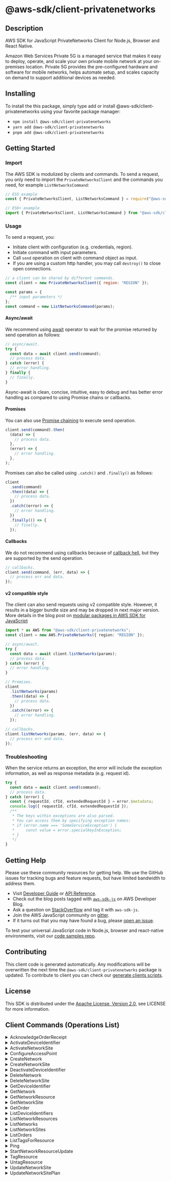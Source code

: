 <!-- generated file, do not edit directly -->

# @aws-sdk/client-privatenetworks

## Description

AWS SDK for JavaScript PrivateNetworks Client for Node.js, Browser and React Native.

<p>Amazon Web Services Private 5G is a managed service that makes it easy to deploy, operate, and scale
your own private mobile network at your on-premises location. Private 5G provides the
pre-configured hardware and software for mobile networks, helps automate setup, and
scales capacity on demand to support additional devices as needed.</p>

## Installing

To install the this package, simply type add or install @aws-sdk/client-privatenetworks
using your favorite package manager:

- `npm install @aws-sdk/client-privatenetworks`
- `yarn add @aws-sdk/client-privatenetworks`
- `pnpm add @aws-sdk/client-privatenetworks`

## Getting Started

### Import

The AWS SDK is modulized by clients and commands.
To send a request, you only need to import the `PrivateNetworksClient` and
the commands you need, for example `ListNetworksCommand`:

```js
// ES5 example
const { PrivateNetworksClient, ListNetworksCommand } = require("@aws-sdk/client-privatenetworks");
```

```ts
// ES6+ example
import { PrivateNetworksClient, ListNetworksCommand } from "@aws-sdk/client-privatenetworks";
```

### Usage

To send a request, you:

- Initiate client with configuration (e.g. credentials, region).
- Initiate command with input parameters.
- Call `send` operation on client with command object as input.
- If you are using a custom http handler, you may call `destroy()` to close open connections.

```js
// a client can be shared by different commands.
const client = new PrivateNetworksClient({ region: "REGION" });

const params = {
  /** input parameters */
};
const command = new ListNetworksCommand(params);
```

#### Async/await

We recommend using [await](https://developer.mozilla.org/en-US/docs/Web/JavaScript/Reference/Operators/await)
operator to wait for the promise returned by send operation as follows:

```js
// async/await.
try {
  const data = await client.send(command);
  // process data.
} catch (error) {
  // error handling.
} finally {
  // finally.
}
```

Async-await is clean, concise, intuitive, easy to debug and has better error handling
as compared to using Promise chains or callbacks.

#### Promises

You can also use [Promise chaining](https://developer.mozilla.org/en-US/docs/Web/JavaScript/Guide/Using_promises#chaining)
to execute send operation.

```js
client.send(command).then(
  (data) => {
    // process data.
  },
  (error) => {
    // error handling.
  },
);
```

Promises can also be called using `.catch()` and `.finally()` as follows:

```js
client
  .send(command)
  .then((data) => {
    // process data.
  })
  .catch((error) => {
    // error handling.
  })
  .finally(() => {
    // finally.
  });
```

#### Callbacks

We do not recommend using callbacks because of [callback hell](http://callbackhell.com/),
but they are supported by the send operation.

```js
// callbacks.
client.send(command, (err, data) => {
  // process err and data.
});
```

#### v2 compatible style

The client can also send requests using v2 compatible style.
However, it results in a bigger bundle size and may be dropped in next major version. More details in the blog post
on [modular packages in AWS SDK for JavaScript](https://aws.amazon.com/blogs/developer/modular-packages-in-aws-sdk-for-javascript/)

```ts
import * as AWS from "@aws-sdk/client-privatenetworks";
const client = new AWS.PrivateNetworks({ region: "REGION" });

// async/await.
try {
  const data = await client.listNetworks(params);
  // process data.
} catch (error) {
  // error handling.
}

// Promises.
client
  .listNetworks(params)
  .then((data) => {
    // process data.
  })
  .catch((error) => {
    // error handling.
  });

// callbacks.
client.listNetworks(params, (err, data) => {
  // process err and data.
});
```

### Troubleshooting

When the service returns an exception, the error will include the exception information,
as well as response metadata (e.g. request id).

```js
try {
  const data = await client.send(command);
  // process data.
} catch (error) {
  const { requestId, cfId, extendedRequestId } = error.$metadata;
  console.log({ requestId, cfId, extendedRequestId });
  /**
   * The keys within exceptions are also parsed.
   * You can access them by specifying exception names:
   * if (error.name === 'SomeServiceException') {
   *     const value = error.specialKeyInException;
   * }
   */
}
```

## Getting Help

Please use these community resources for getting help.
We use the GitHub issues for tracking bugs and feature requests, but have limited bandwidth to address them.

- Visit [Developer Guide](https://docs.aws.amazon.com/sdk-for-javascript/v3/developer-guide/welcome.html)
  or [API Reference](https://docs.aws.amazon.com/AWSJavaScriptSDK/v3/latest/index.html).
- Check out the blog posts tagged with [`aws-sdk-js`](https://aws.amazon.com/blogs/developer/tag/aws-sdk-js/)
  on AWS Developer Blog.
- Ask a question on [StackOverflow](https://stackoverflow.com/questions/tagged/aws-sdk-js) and tag it with `aws-sdk-js`.
- Join the AWS JavaScript community on [gitter](https://gitter.im/aws/aws-sdk-js-v3).
- If it turns out that you may have found a bug, please [open an issue](https://github.com/aws/aws-sdk-js-v3/issues/new/choose).

To test your universal JavaScript code in Node.js, browser and react-native environments,
visit our [code samples repo](https://github.com/aws-samples/aws-sdk-js-tests).

## Contributing

This client code is generated automatically. Any modifications will be overwritten the next time the `@aws-sdk/client-privatenetworks` package is updated.
To contribute to client you can check our [generate clients scripts](https://github.com/aws/aws-sdk-js-v3/tree/main/scripts/generate-clients).

## License

This SDK is distributed under the
[Apache License, Version 2.0](http://www.apache.org/licenses/LICENSE-2.0),
see LICENSE for more information.

## Client Commands (Operations List)

<details>
<summary>
AcknowledgeOrderReceipt
</summary>

[Command API Reference](https://docs.aws.amazon.com/AWSJavaScriptSDK/v3/latest/client/privatenetworks/command/AcknowledgeOrderReceiptCommand/) / [Input](https://docs.aws.amazon.com/AWSJavaScriptSDK/v3/latest/Package/-aws-sdk-client-privatenetworks/Interface/AcknowledgeOrderReceiptCommandInput/) / [Output](https://docs.aws.amazon.com/AWSJavaScriptSDK/v3/latest/Package/-aws-sdk-client-privatenetworks/Interface/AcknowledgeOrderReceiptCommandOutput/)

</details>
<details>
<summary>
ActivateDeviceIdentifier
</summary>

[Command API Reference](https://docs.aws.amazon.com/AWSJavaScriptSDK/v3/latest/client/privatenetworks/command/ActivateDeviceIdentifierCommand/) / [Input](https://docs.aws.amazon.com/AWSJavaScriptSDK/v3/latest/Package/-aws-sdk-client-privatenetworks/Interface/ActivateDeviceIdentifierCommandInput/) / [Output](https://docs.aws.amazon.com/AWSJavaScriptSDK/v3/latest/Package/-aws-sdk-client-privatenetworks/Interface/ActivateDeviceIdentifierCommandOutput/)

</details>
<details>
<summary>
ActivateNetworkSite
</summary>

[Command API Reference](https://docs.aws.amazon.com/AWSJavaScriptSDK/v3/latest/client/privatenetworks/command/ActivateNetworkSiteCommand/) / [Input](https://docs.aws.amazon.com/AWSJavaScriptSDK/v3/latest/Package/-aws-sdk-client-privatenetworks/Interface/ActivateNetworkSiteCommandInput/) / [Output](https://docs.aws.amazon.com/AWSJavaScriptSDK/v3/latest/Package/-aws-sdk-client-privatenetworks/Interface/ActivateNetworkSiteCommandOutput/)

</details>
<details>
<summary>
ConfigureAccessPoint
</summary>

[Command API Reference](https://docs.aws.amazon.com/AWSJavaScriptSDK/v3/latest/client/privatenetworks/command/ConfigureAccessPointCommand/) / [Input](https://docs.aws.amazon.com/AWSJavaScriptSDK/v3/latest/Package/-aws-sdk-client-privatenetworks/Interface/ConfigureAccessPointCommandInput/) / [Output](https://docs.aws.amazon.com/AWSJavaScriptSDK/v3/latest/Package/-aws-sdk-client-privatenetworks/Interface/ConfigureAccessPointCommandOutput/)

</details>
<details>
<summary>
CreateNetwork
</summary>

[Command API Reference](https://docs.aws.amazon.com/AWSJavaScriptSDK/v3/latest/client/privatenetworks/command/CreateNetworkCommand/) / [Input](https://docs.aws.amazon.com/AWSJavaScriptSDK/v3/latest/Package/-aws-sdk-client-privatenetworks/Interface/CreateNetworkCommandInput/) / [Output](https://docs.aws.amazon.com/AWSJavaScriptSDK/v3/latest/Package/-aws-sdk-client-privatenetworks/Interface/CreateNetworkCommandOutput/)

</details>
<details>
<summary>
CreateNetworkSite
</summary>

[Command API Reference](https://docs.aws.amazon.com/AWSJavaScriptSDK/v3/latest/client/privatenetworks/command/CreateNetworkSiteCommand/) / [Input](https://docs.aws.amazon.com/AWSJavaScriptSDK/v3/latest/Package/-aws-sdk-client-privatenetworks/Interface/CreateNetworkSiteCommandInput/) / [Output](https://docs.aws.amazon.com/AWSJavaScriptSDK/v3/latest/Package/-aws-sdk-client-privatenetworks/Interface/CreateNetworkSiteCommandOutput/)

</details>
<details>
<summary>
DeactivateDeviceIdentifier
</summary>

[Command API Reference](https://docs.aws.amazon.com/AWSJavaScriptSDK/v3/latest/client/privatenetworks/command/DeactivateDeviceIdentifierCommand/) / [Input](https://docs.aws.amazon.com/AWSJavaScriptSDK/v3/latest/Package/-aws-sdk-client-privatenetworks/Interface/DeactivateDeviceIdentifierCommandInput/) / [Output](https://docs.aws.amazon.com/AWSJavaScriptSDK/v3/latest/Package/-aws-sdk-client-privatenetworks/Interface/DeactivateDeviceIdentifierCommandOutput/)

</details>
<details>
<summary>
DeleteNetwork
</summary>

[Command API Reference](https://docs.aws.amazon.com/AWSJavaScriptSDK/v3/latest/client/privatenetworks/command/DeleteNetworkCommand/) / [Input](https://docs.aws.amazon.com/AWSJavaScriptSDK/v3/latest/Package/-aws-sdk-client-privatenetworks/Interface/DeleteNetworkCommandInput/) / [Output](https://docs.aws.amazon.com/AWSJavaScriptSDK/v3/latest/Package/-aws-sdk-client-privatenetworks/Interface/DeleteNetworkCommandOutput/)

</details>
<details>
<summary>
DeleteNetworkSite
</summary>

[Command API Reference](https://docs.aws.amazon.com/AWSJavaScriptSDK/v3/latest/client/privatenetworks/command/DeleteNetworkSiteCommand/) / [Input](https://docs.aws.amazon.com/AWSJavaScriptSDK/v3/latest/Package/-aws-sdk-client-privatenetworks/Interface/DeleteNetworkSiteCommandInput/) / [Output](https://docs.aws.amazon.com/AWSJavaScriptSDK/v3/latest/Package/-aws-sdk-client-privatenetworks/Interface/DeleteNetworkSiteCommandOutput/)

</details>
<details>
<summary>
GetDeviceIdentifier
</summary>

[Command API Reference](https://docs.aws.amazon.com/AWSJavaScriptSDK/v3/latest/client/privatenetworks/command/GetDeviceIdentifierCommand/) / [Input](https://docs.aws.amazon.com/AWSJavaScriptSDK/v3/latest/Package/-aws-sdk-client-privatenetworks/Interface/GetDeviceIdentifierCommandInput/) / [Output](https://docs.aws.amazon.com/AWSJavaScriptSDK/v3/latest/Package/-aws-sdk-client-privatenetworks/Interface/GetDeviceIdentifierCommandOutput/)

</details>
<details>
<summary>
GetNetwork
</summary>

[Command API Reference](https://docs.aws.amazon.com/AWSJavaScriptSDK/v3/latest/client/privatenetworks/command/GetNetworkCommand/) / [Input](https://docs.aws.amazon.com/AWSJavaScriptSDK/v3/latest/Package/-aws-sdk-client-privatenetworks/Interface/GetNetworkCommandInput/) / [Output](https://docs.aws.amazon.com/AWSJavaScriptSDK/v3/latest/Package/-aws-sdk-client-privatenetworks/Interface/GetNetworkCommandOutput/)

</details>
<details>
<summary>
GetNetworkResource
</summary>

[Command API Reference](https://docs.aws.amazon.com/AWSJavaScriptSDK/v3/latest/client/privatenetworks/command/GetNetworkResourceCommand/) / [Input](https://docs.aws.amazon.com/AWSJavaScriptSDK/v3/latest/Package/-aws-sdk-client-privatenetworks/Interface/GetNetworkResourceCommandInput/) / [Output](https://docs.aws.amazon.com/AWSJavaScriptSDK/v3/latest/Package/-aws-sdk-client-privatenetworks/Interface/GetNetworkResourceCommandOutput/)

</details>
<details>
<summary>
GetNetworkSite
</summary>

[Command API Reference](https://docs.aws.amazon.com/AWSJavaScriptSDK/v3/latest/client/privatenetworks/command/GetNetworkSiteCommand/) / [Input](https://docs.aws.amazon.com/AWSJavaScriptSDK/v3/latest/Package/-aws-sdk-client-privatenetworks/Interface/GetNetworkSiteCommandInput/) / [Output](https://docs.aws.amazon.com/AWSJavaScriptSDK/v3/latest/Package/-aws-sdk-client-privatenetworks/Interface/GetNetworkSiteCommandOutput/)

</details>
<details>
<summary>
GetOrder
</summary>

[Command API Reference](https://docs.aws.amazon.com/AWSJavaScriptSDK/v3/latest/client/privatenetworks/command/GetOrderCommand/) / [Input](https://docs.aws.amazon.com/AWSJavaScriptSDK/v3/latest/Package/-aws-sdk-client-privatenetworks/Interface/GetOrderCommandInput/) / [Output](https://docs.aws.amazon.com/AWSJavaScriptSDK/v3/latest/Package/-aws-sdk-client-privatenetworks/Interface/GetOrderCommandOutput/)

</details>
<details>
<summary>
ListDeviceIdentifiers
</summary>

[Command API Reference](https://docs.aws.amazon.com/AWSJavaScriptSDK/v3/latest/client/privatenetworks/command/ListDeviceIdentifiersCommand/) / [Input](https://docs.aws.amazon.com/AWSJavaScriptSDK/v3/latest/Package/-aws-sdk-client-privatenetworks/Interface/ListDeviceIdentifiersCommandInput/) / [Output](https://docs.aws.amazon.com/AWSJavaScriptSDK/v3/latest/Package/-aws-sdk-client-privatenetworks/Interface/ListDeviceIdentifiersCommandOutput/)

</details>
<details>
<summary>
ListNetworkResources
</summary>

[Command API Reference](https://docs.aws.amazon.com/AWSJavaScriptSDK/v3/latest/client/privatenetworks/command/ListNetworkResourcesCommand/) / [Input](https://docs.aws.amazon.com/AWSJavaScriptSDK/v3/latest/Package/-aws-sdk-client-privatenetworks/Interface/ListNetworkResourcesCommandInput/) / [Output](https://docs.aws.amazon.com/AWSJavaScriptSDK/v3/latest/Package/-aws-sdk-client-privatenetworks/Interface/ListNetworkResourcesCommandOutput/)

</details>
<details>
<summary>
ListNetworks
</summary>

[Command API Reference](https://docs.aws.amazon.com/AWSJavaScriptSDK/v3/latest/client/privatenetworks/command/ListNetworksCommand/) / [Input](https://docs.aws.amazon.com/AWSJavaScriptSDK/v3/latest/Package/-aws-sdk-client-privatenetworks/Interface/ListNetworksCommandInput/) / [Output](https://docs.aws.amazon.com/AWSJavaScriptSDK/v3/latest/Package/-aws-sdk-client-privatenetworks/Interface/ListNetworksCommandOutput/)

</details>
<details>
<summary>
ListNetworkSites
</summary>

[Command API Reference](https://docs.aws.amazon.com/AWSJavaScriptSDK/v3/latest/client/privatenetworks/command/ListNetworkSitesCommand/) / [Input](https://docs.aws.amazon.com/AWSJavaScriptSDK/v3/latest/Package/-aws-sdk-client-privatenetworks/Interface/ListNetworkSitesCommandInput/) / [Output](https://docs.aws.amazon.com/AWSJavaScriptSDK/v3/latest/Package/-aws-sdk-client-privatenetworks/Interface/ListNetworkSitesCommandOutput/)

</details>
<details>
<summary>
ListOrders
</summary>

[Command API Reference](https://docs.aws.amazon.com/AWSJavaScriptSDK/v3/latest/client/privatenetworks/command/ListOrdersCommand/) / [Input](https://docs.aws.amazon.com/AWSJavaScriptSDK/v3/latest/Package/-aws-sdk-client-privatenetworks/Interface/ListOrdersCommandInput/) / [Output](https://docs.aws.amazon.com/AWSJavaScriptSDK/v3/latest/Package/-aws-sdk-client-privatenetworks/Interface/ListOrdersCommandOutput/)

</details>
<details>
<summary>
ListTagsForResource
</summary>

[Command API Reference](https://docs.aws.amazon.com/AWSJavaScriptSDK/v3/latest/client/privatenetworks/command/ListTagsForResourceCommand/) / [Input](https://docs.aws.amazon.com/AWSJavaScriptSDK/v3/latest/Package/-aws-sdk-client-privatenetworks/Interface/ListTagsForResourceCommandInput/) / [Output](https://docs.aws.amazon.com/AWSJavaScriptSDK/v3/latest/Package/-aws-sdk-client-privatenetworks/Interface/ListTagsForResourceCommandOutput/)

</details>
<details>
<summary>
Ping
</summary>

[Command API Reference](https://docs.aws.amazon.com/AWSJavaScriptSDK/v3/latest/client/privatenetworks/command/PingCommand/) / [Input](https://docs.aws.amazon.com/AWSJavaScriptSDK/v3/latest/Package/-aws-sdk-client-privatenetworks/Interface/PingCommandInput/) / [Output](https://docs.aws.amazon.com/AWSJavaScriptSDK/v3/latest/Package/-aws-sdk-client-privatenetworks/Interface/PingCommandOutput/)

</details>
<details>
<summary>
StartNetworkResourceUpdate
</summary>

[Command API Reference](https://docs.aws.amazon.com/AWSJavaScriptSDK/v3/latest/client/privatenetworks/command/StartNetworkResourceUpdateCommand/) / [Input](https://docs.aws.amazon.com/AWSJavaScriptSDK/v3/latest/Package/-aws-sdk-client-privatenetworks/Interface/StartNetworkResourceUpdateCommandInput/) / [Output](https://docs.aws.amazon.com/AWSJavaScriptSDK/v3/latest/Package/-aws-sdk-client-privatenetworks/Interface/StartNetworkResourceUpdateCommandOutput/)

</details>
<details>
<summary>
TagResource
</summary>

[Command API Reference](https://docs.aws.amazon.com/AWSJavaScriptSDK/v3/latest/client/privatenetworks/command/TagResourceCommand/) / [Input](https://docs.aws.amazon.com/AWSJavaScriptSDK/v3/latest/Package/-aws-sdk-client-privatenetworks/Interface/TagResourceCommandInput/) / [Output](https://docs.aws.amazon.com/AWSJavaScriptSDK/v3/latest/Package/-aws-sdk-client-privatenetworks/Interface/TagResourceCommandOutput/)

</details>
<details>
<summary>
UntagResource
</summary>

[Command API Reference](https://docs.aws.amazon.com/AWSJavaScriptSDK/v3/latest/client/privatenetworks/command/UntagResourceCommand/) / [Input](https://docs.aws.amazon.com/AWSJavaScriptSDK/v3/latest/Package/-aws-sdk-client-privatenetworks/Interface/UntagResourceCommandInput/) / [Output](https://docs.aws.amazon.com/AWSJavaScriptSDK/v3/latest/Package/-aws-sdk-client-privatenetworks/Interface/UntagResourceCommandOutput/)

</details>
<details>
<summary>
UpdateNetworkSite
</summary>

[Command API Reference](https://docs.aws.amazon.com/AWSJavaScriptSDK/v3/latest/client/privatenetworks/command/UpdateNetworkSiteCommand/) / [Input](https://docs.aws.amazon.com/AWSJavaScriptSDK/v3/latest/Package/-aws-sdk-client-privatenetworks/Interface/UpdateNetworkSiteCommandInput/) / [Output](https://docs.aws.amazon.com/AWSJavaScriptSDK/v3/latest/Package/-aws-sdk-client-privatenetworks/Interface/UpdateNetworkSiteCommandOutput/)

</details>
<details>
<summary>
UpdateNetworkSitePlan
</summary>

[Command API Reference](https://docs.aws.amazon.com/AWSJavaScriptSDK/v3/latest/client/privatenetworks/command/UpdateNetworkSitePlanCommand/) / [Input](https://docs.aws.amazon.com/AWSJavaScriptSDK/v3/latest/Package/-aws-sdk-client-privatenetworks/Interface/UpdateNetworkSitePlanCommandInput/) / [Output](https://docs.aws.amazon.com/AWSJavaScriptSDK/v3/latest/Package/-aws-sdk-client-privatenetworks/Interface/UpdateNetworkSitePlanCommandOutput/)

</details>

